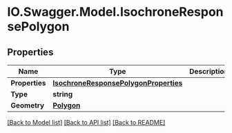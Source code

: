 # IO.Swagger.Model.IsochroneResponsePolygon
## Properties

Name | Type | Description | Notes
------------ | ------------- | ------------- | -------------
**Properties** | [**IsochroneResponsePolygonProperties**](IsochroneResponsePolygonProperties.md) |  | [optional] 
**Type** | **string** |  | [optional] 
**Geometry** | [**Polygon**](Polygon.md) |  | [optional] 

[[Back to Model list]](../README.md#documentation-for-models) [[Back to API list]](../README.md#documentation-for-api-endpoints) [[Back to README]](../README.md)

